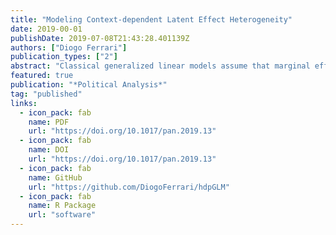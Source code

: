 ```yaml
---
title: "Modeling Context-dependent Latent Effect Heterogeneity"
date: 2019-00-01
publishDate: 2019-07-08T21:43:28.401139Z
authors: ["Diogo Ferrari"]
publication_types: ["2"]
abstract: "Classical generalized linear models assume that marginal effects are homogeneous in the population given the observed covariates. Researchers can never be sure a priori if that assumption is adequate. Recent literature in statistics and political science have proposed models that use Dirichlet process priors to deal with the possibility of latent heterogeneity in the covariate effects. In this paper, we extend and generalize those approaches and propose a hierarchical Dirichlet process of generalized linear models in which the latent heterogeneity can depend on context-level features. Such a model is important in comparative analyses when the data comes from different countries and the latent heterogeneity can be a function of country-level features. We provide a Gibbs sampler for the general model, a special Gibbs sampler for gaussian outcome variables, and a Hamiltonian Monte Carlo within Gibbs to handle discrete outcome variables. We demonstrate the importance of accounting for latent heterogeneity with a Monte Carlo exercise and with two applications that replicate recent scholarly work. We show how Simpson’s paradox can emerge in the empirical analysis if latent heterogeneity is ignored and how the proposed model can be used to estimate heterogeneity in the effect of covariates."
featured: true
publication: "*Political Analysis*"
tag: "published"
links:
  - icon_pack: fab
    name: PDF
    url: "https://doi.org/10.1017/pan.2019.13"
  - icon_pack: fab
    name: DOI
    url: "https://doi.org/10.1017/pan.2019.13"
  - icon_pack: fab
    name: GitHub
    url: "https://github.com/DiogoFerrari/hdpGLM"
  - icon_pack: fab
    name: R Package
    url: "software"
---
```


